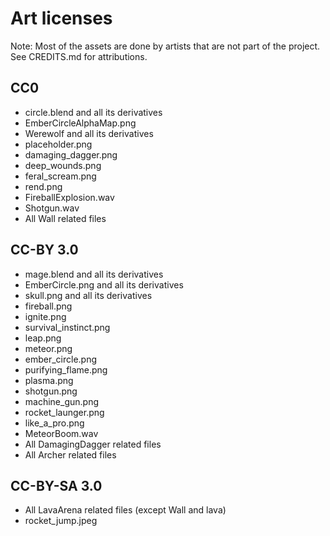 # Art licenses #

Note: Most of the assets are done by artists that are not part of the project.
See CREDITS.md for attributions.

## CC0 ##

- circle.blend and all its derivatives
- EmberCircleAlphaMap.png
- Werewolf and all its derivatives
- placeholder.png
- damaging_dagger.png
- deep_wounds.png
- feral_scream.png
- rend.png
- FireballExplosion.wav
- Shotgun.wav
- All Wall related files

## CC-BY 3.0 ##

- mage.blend and all its derivatives
- EmberCircle.png and all its derivatives
- skull.png and all its derivatives
- fireball.png
- ignite.png
- survival_instinct.png
- leap.png
- meteor.png
- ember_circle.png
- purifying_flame.png
- plasma.png
- shotgun.png
- machine_gun.png
- rocket_launger.png
- like_a_pro.png
- MeteorBoom.wav
- All DamagingDagger related files
- All Archer related files

## CC-BY-SA 3.0 ##

- All LavaArena related files (except Wall and lava)
- rocket_jump.jpeg
